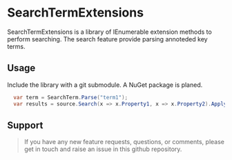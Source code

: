 # SearchTermExtensions
SearchTermExtensions is a library of IEnumerable extension methods to perform searching. The search feature provide parsing annoteded key terms.

## Usage
Include the library with a git submodule. A NuGet package is planed.

```C#
  var term = SearchTerm.Parse("term1");
  var results = source.Search(x => x.Property1, x => x.Property2).ApplyTerm(term);
```

## Support
> If you have any new feature requests, questions, or comments, please get in touch and raise an issue in this github repository.
